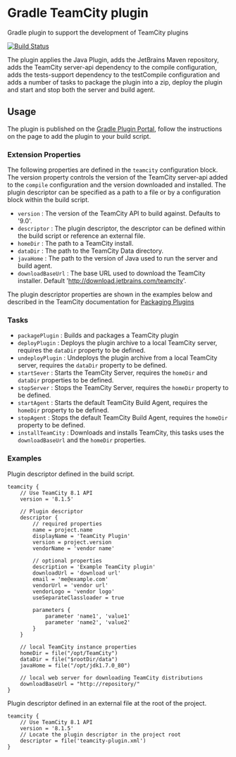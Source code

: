 # Gradle TeamCity plugin

Gradle plugin to support the development of TeamCity plugins

[![Build Status](https://travis-ci.org/rodm/gradle-teamcity-plugin.svg?branch=master)](https://travis-ci.org/rodm/gradle-teamcity-plugin)

The plugin applies the Java Plugin, adds the JetBrains Maven repository, adds the TeamCity server-api dependency
to the compile configuration, adds the tests-support dependency to the testCompile configuration and adds a number of
tasks to package the plugin into a zip, deploy the plugin and start and stop both the server and build agent.

## Usage

The plugin is published on the [Gradle Plugin Portal](https://plugins.gradle.org/plugin/com.github.rodm.teamcity), follow
the instructions on the page to add the plugin to your build script. 

### Extension Properties

The following properties are defined in the `teamcity` configuration block. The version property controls the version of
the TeamCity server-api added to the `compile` configuration and the version downloaded and installed. The plugin
descriptor can be specified as a path to a file or by a configuration block within the build script.

* `version` : The version of the TeamCity API to build against. Defaults to '9.0'.
* `descriptor` : The plugin descriptor, the descriptor can be defined within the build script or reference an external file.  
* `homeDir` : The path to a TeamCity install.
* `dataDir` : The path to the TeamCity Data directory.
* `javaHome` : The path to the version of Java used to run the server and build agent.
* `downloadBaseUrl` : The base URL used to download the TeamCity installer. Default 'http://download.jetbrains.com/teamcity'.

The plugin descriptor properties are shown in the examples below and described in the TeamCity documentation for [Packaging Plugins](https://confluence.jetbrains.com/display/TCD9/Plugins+Packaging#PluginsPackaging-PluginDescriptor)  

### Tasks

* `packagePlugin` : Builds and packages a TeamCity plugin
* `deployPlugin` : Deploys the plugin archive to a local TeamCity server, requires the `dataDir` property to be defined.
* `undeployPlugin` : Undeploys the plugin archive from a local TeamCity server, requires the `dataDir` property to be defined.
* `startSever` : Starts the TeamCity Server, requires the `homeDir` and `dataDir` properties to be defined.
* `stopServer` : Stops the TeamCity Server, requires the `homeDir` property to be defined.
* `startAgent` : Starts the default TeamCity Build Agent, requires the `homeDir` property to be defined.
* `stopAgent` : Stops the default TeamCity Build Agent, requires the `homeDir` property to be defined.
* `installTeamCity` : Downloads and installs TeamCity, this tasks uses the `downloadBaseUrl` and the `homeDir` properties.

### Examples

Plugin descriptor defined in the build script.
```
teamcity {
    // Use TeamCity 8.1 API 
    version = '8.1.5'

    // Plugin descriptor
    descriptor {
        // required properties
        name = project.name
        displayName = 'TeamCity Plugin'        
        version = project.version
        vendorName = 'vendor name'
        
        // optional properties
        description = 'Example TeamCity plugin'
        downloadUrl = 'download url'
        email = 'me@example.com'
        vendorUrl = 'vendor url'
        vendorLogo = 'vendor logo'
        useSeparateClassloader = true

        parameters {
            parameter 'name1', 'value1'
            parameter 'name2', 'value2'
        }
    }
            
    // local TeamCity instance properties        
    homeDir = file("/opt/TeamCity")
    dataDir = file("$rootDir/data")
    javaHome = file("/opt/jdk1.7.0_80")
    
    // local web server for downloading TeamCity distributions 
    downloadBaseUrl = "http://repository/"
}
```

Plugin descriptor defined in an external file at the root of the project.
```
teamcity {
    // Use TeamCity 8.1 API 
    version = '8.1.5'
    // Locate the plugin descriptor in the project root
    descriptor = file('teamcity-plugin.xml')
}
```
